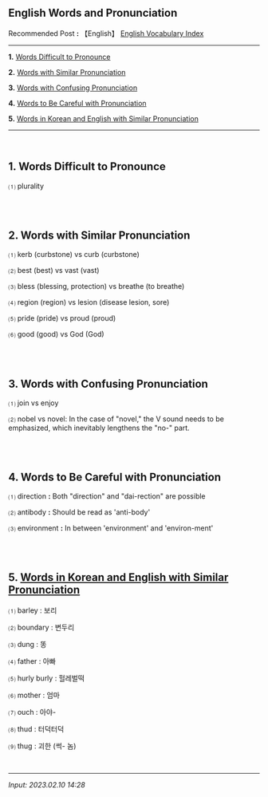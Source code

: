 ## **English Words and Pronunciation**

Recommended Post **:** 【English】 [English Vocabulary Index](https://jb243.github.io/pages/1686)

---

**1.** [Words Difficult to Pronounce](#1-words-difficult-to-pronounce)

**2.** [Words with Similar Pronunciation](#2-words-with-similar-pronunciation)

**3.** [Words with Confusing Pronunciation](#3-words-with-confusing-pronunciation)

**4.** [Words to Be Careful with Pronunciation](#4-words-to-be-careful-with-pronunciation)

**5.** [Words in Korean and English with Similar Pronunciation](#5-words-in-korean-and-english-with-similar-pronunciation)

---

<br>

## **1. Words Difficult to Pronounce**

 ⑴ plurality

<br>

<br>

## **2. Words with Similar Pronunciation**

 ⑴ kerb (curbstone) vs curb (curbstone)

 ⑵ best (best) vs vast (vast)

 ⑶ bless (blessing, protection) vs breathe (to breathe)

 ⑷ region (region) vs lesion (disease lesion, sore)

 ⑸ pride (pride) vs proud (proud)

 ⑹ good (good) vs God (God)

<br>

<br>

## **3. Words with Confusing Pronunciation**

⑴ join vs enjoy

⑵ nobel vs novel: In the case of "novel," the V sound needs to be emphasized, which inevitably lengthens the "no-" part.

<br>

<br>

## **4. Words to Be Careful with Pronunciation**

 ⑴ direction **:** Both "direction" and "dai-rection" are possible

 ⑵ antibody **:** Should be read as 'anti-body'

 ⑶ environment **:** In between 'environment' and 'environ-ment'

<br>

<br>

## **5. [Words in Korean and English with Similar Pronunciation](https://jb243.github.io/pages/374)**

⑴ barley : 보리

⑵ boundary : 변두리 

⑶ dung : 똥

⑷ father : 아빠

⑸ hurly burly : 헐레벌떡 

⑹ mother : 엄마

⑺ ouch : 아야-

⑻ thud : 터덕터덕

⑼ thug : 괴한 (썩- 놈) 

<br>

---

_Input: 2023.02.10 14:28_
